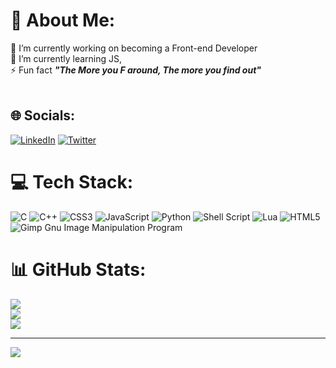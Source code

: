 # 💫 About Me:
🔭 I’m currently working on becoming a Front-end Developer<br>🌱 I’m currently learning JS,<br>⚡ Fun fact ***"The More you F around, The more you find out"***<br><br>


## 🌐 Socials:
[![LinkedIn](https://img.shields.io/badge/LinkedIn-%230077B5.svg?logo=linkedin&logoColor=white)](https://linkedin.com/in/smxlikith) [![Twitter](https://img.shields.io/badge/Twitter-%231DA1F2.svg?logo=Twitter&logoColor=white)](https://twitter.com/smxlikith) 

# 💻 Tech Stack:
![C](https://img.shields.io/badge/c-%2300599C.svg?style=for-the-badge&logo=c&logoColor=white) ![C++](https://img.shields.io/badge/c++-%2300599C.svg?style=for-the-badge&logo=c%2B%2B&logoColor=white) ![CSS3](https://img.shields.io/badge/css3-%231572B6.svg?style=for-the-badge&logo=css3&logoColor=white) ![JavaScript](https://img.shields.io/badge/javascript-%23323330.svg?style=for-the-badge&logo=javascript&logoColor=%23F7DF1E) ![Python](https://img.shields.io/badge/python-3670A0?style=for-the-badge&logo=python&logoColor=ffdd54) ![Shell Script](https://img.shields.io/badge/shell_script-%23121011.svg?style=for-the-badge&logo=gnu-bash&logoColor=white) ![Lua](https://img.shields.io/badge/lua-%232C2D72.svg?style=for-the-badge&logo=lua&logoColor=white) ![HTML5](https://img.shields.io/badge/html5-%23E34F26.svg?style=for-the-badge&logo=html5&logoColor=white) ![Gimp Gnu Image Manipulation Program](https://img.shields.io/badge/Gimp-657D8B?style=for-the-badge&logo=gimp&logoColor=FFFFFF)
# 📊 GitHub Stats:
![](https://github-readme-stats.vercel.app/api?username=smxlikith&theme=dark&hide_border=false&include_all_commits=false&count_private=false)<br/>
![](https://github-readme-streak-stats.herokuapp.com/?user=smxlikith&theme=dark&hide_border=false)<br/>
![](https://github-readme-stats.vercel.app/api/top-langs/?username=smxlikith&theme=dark&hide_border=false&include_all_commits=false&count_private=false&layout=compact)

---
[![](https://visitcount.itsvg.in/api?id=smxlikith&icon=0&color=2)](https://visitcount.itsvg.in)

<!-- Proudly created with GPRM ( https://gprm.itsvg.in ) -->
